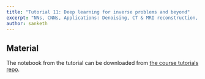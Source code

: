 ```yaml
---
title: "Tutorial 11: Deep learning for inverse problems and beyond"
excerpt: "NNs, CNNs, Applications: Denoising, CT & MRI reconstruction, DeepISP, Perceptual losses, Applications: super-resolution & style-transfer"
author: sanketh
---
```


## Material

The notebook from the tutorial can be downloaded from
[the course tutorials repo](https://github.com/vistalab-technion/cs236860-tutorials).
